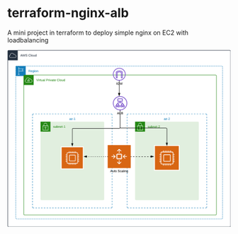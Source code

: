# terraform-nginx-alb
A mini project in terraform to deploy simple nginx on EC2 with loadbalancing

![alt](terraform-alb.png)
